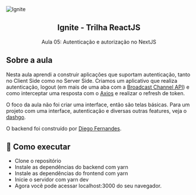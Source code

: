 <img alt="Ignite" src="https://i.imgur.com/eCVyxxy.png">
<h2 align="center">
  Ignite - Trilha ReactJS
</h2>
<p align="center">
  Aula 05: Autenticação e autorização no NextJS
</p>

## Sobre a aula

Nesta aula aprendi a construir aplicações que suportam autenticação, tanto no Client Side como no Server Side. Criamos um aplicativo que realiza autenticação, logout (em mais de uma aba com a [Broadcast Channel API](https://developer.mozilla.org/en-US/docs/Web/API/Broadcast_Channel_API)) e como interceptar uma resposta com o [Axios](https://github.com/axios/axios) e realizar o refresh de token. 

O foco da aula não foi criar uma interface, então são telas básicas. Para um projeto com uma interface, autenticação e diversas outras features, veja o <a href="https://github.com/matheuslanduci/dashgo">dashgo</a>.

O backend foi construído por [Diego Fernandes](https://github.com/diego3g).

## 🚀 Como executar

- Clone o repositório
- Instale as dependências do backend com yarn
- Instale as dependências do frontend com yarn
- Inicie o servidor com yarn dev
- Agora você pode acessar localhost:3000 do seu navegador.
